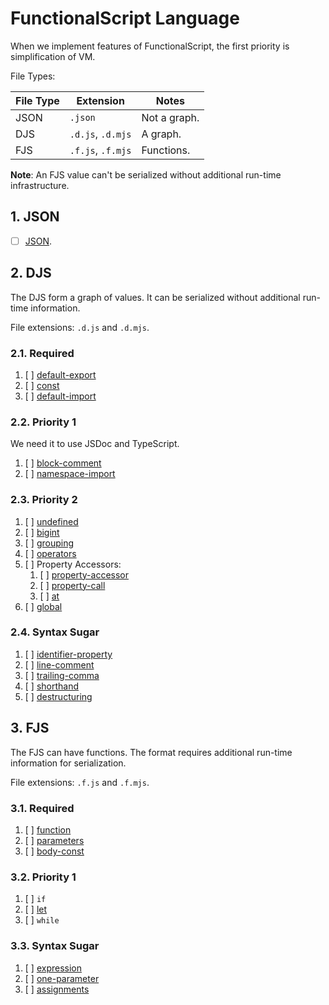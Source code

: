 # FunctionalScript Language

When we implement features of FunctionalScript, the first priority is simplification of VM.

File Types:

|File Type|Extension        |Notes       |
|---------|-----------------|------------|
|JSON     |`.json`          |Not a graph.|
|DJS      |`.d.js`, `.d.mjs`|A graph.    |
|FJS      |`.f.js`, `.f.mjs`|Functions.  |

**Note**: An FJS value can't be serialized without additional run-time infrastructure.

## 1. JSON

- [ ] [JSON](./1000-json.md).

## 2. DJS

The DJS form a graph of values. It can be serialized without additional run-time information.

File extensions: `.d.js` and `.d.mjs`.

### 2.1. Required

1. [ ] [default-export](./2110-default-export.md)
2. [ ] [const](./2120-const.md)
3. [ ] [default-import](./2130-default-import.md)

### 2.2. Priority 1

We need it to use JSDoc and TypeScript.

1. [ ] [block-comment](./2210-block-comment.md)
2. [ ] [namespace-import](./2220-namespace-import.md)

### 2.3. Priority 2

1. [ ] [undefined](./231-undefined.md)
2. [ ] [bigint](./232-bigint.md)
3. [ ] [grouping](./233-grouping.md)
4. [ ] [operators](./234-operators.md)
5. [ ] Property Accessors:
   1. [ ] [property-accessor](./2351-property-accessor.md)
   2. [ ] [property-call](./2352-property-call.md)
   3. [ ] [at](./2353-at.md)
6. [ ] [global](./2360-built-in.md)

### 2.4. Syntax Sugar

1. [ ] [identifier-property](./2410-identifier-property.md)
2. [ ] [line-comment](./2420-line-comment.md)
3. [ ] [trailing-comma](./2430-trailing-comma.md)
4. [ ] [shorthand](./2440-shorthand.md)
5. [ ] [destructuring](./2450-destructuring.md)

## 3. FJS

The FJS can have functions. The format requires additional run-time information for serialization.

File extensions: `.f.js` and `.f.mjs`.

### 3.1. Required

1. [ ] [function](./3110-function.md)
2. [ ] [parameters](./3120-parameters.md)
3. [ ] [body-const](./3130-body-const.md)

### 3.2. Priority 1

1. [ ] `if`
2. [ ] [let](./3220-let.md)
3. [ ] `while`

### 3.3. Syntax Sugar

1. [ ] [expression](./321-expression.md)
2. [ ] [one-parameter](./322-one-parameter.md)
3. [ ] [assignments](./3330-assignments.md)
